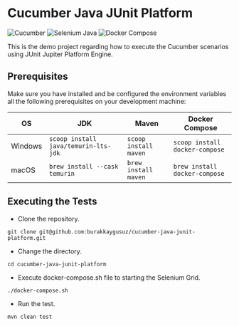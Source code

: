 # Cucumber Java JUnit Platform

![Cucumber](https://img.shields.io/maven-central/v/io.cucumber/cucumber-junit-platform-engine?color=23d96c&label=cucumber&logo=cucumber&style=for-the-badge)
![Selenium Java](https://img.shields.io/maven-central/v/org.seleniumhq.selenium/selenium-java?color=43B02A&label=selenium&logo=selenium&style=for-the-badge)
![Docker Compose](https://img.shields.io/github/v/tag/docker/compose?color=0db7ed&label=docker%20compose&logo=docker&logoColor=0db7ed&style=for-the-badge)

This is the demo project regarding how to execute the Cucumber scenarios using JUnit Jupiter Platform Engine.

## Prerequisites

Make sure you have installed and be configured the environment variables all the following prerequisites on your
development machine:

| OS      | JDK                                  | Maven                 | Docker Compose                 |
|---------|--------------------------------------|-----------------------|--------------------------------|
| Windows | `scoop install java/temurin-lts-jdk` | `scoop install maven` | `scoop install docker-compose` |
| macOS   | `brew install --cask temurin`        | `brew install maven`  | `brew install docker-compose`  |

## Executing the Tests

- Clone the repository.

```shell
git clone git@github.com:burakkaygusuz/cucumber-java-junit-platform.git
```

- Change the directory.

```shell
cd cucumber-java-junit-platform
```

- Execute docker-compose.sh file to starting the Selenium Grid.

```shell
./docker-compose.sh
```

- Run the test.

```shell
mvn clean test
```
